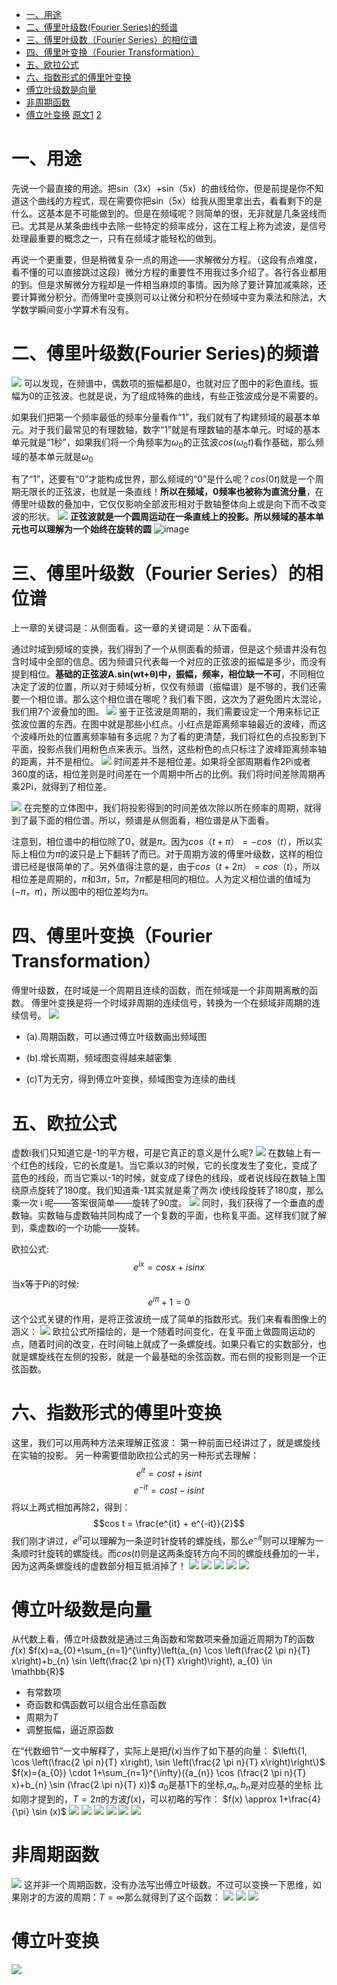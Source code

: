 - [ 一、用途](#head1)
- [二、傅里叶级数(Fourier Series)的频谱](#head2)
- [三、傅里叶级数（Fourier Series）的相位谱](#head3)
- [四、傅里叶变换（Fourier Transformation）](#head4)
- [ 五、欧拉公式](#head5)
- [ 六、指数形式的傅里叶变换](#head6)
- [ 傅立叶级数是向量](#head7)
- [ 非周期函数](#head8)
- [ 傅立叶变换](#head9)
[原文1]([https://zhuanlan.zhihu.com/p/19763358](https://zhuanlan.zhihu.com/p/19763358))
[2]([https://www.matongxue.com/madocs/712.html](https://www.matongxue.com/madocs/712.html)
)
# <span id="head1"> 一、用途</span>
先说一个最直接的用途。把sin（3x）+sin（5x）的曲线给你，但是前提是你不知道这个曲线的方程式，现在需要你把sin（5x）给我从图里拿出去，看看剩下的是什么。这基本是不可能做到的。但是在频域呢？则简单的很，无非就是几条竖线而已。尤其是从某条曲线中去除一些特定的频率成分，这在工程上称为滤波，是信号处理最重要的概念之一，只有在频域才能轻松的做到。

再说一个更重要，但是稍微复杂一点的用途——求解微分方程。（这段有点难度，看不懂的可以直接跳过这段）微分方程的重要性不用我过多介绍了。各行各业都用的到。但是求解微分方程却是一件相当麻烦的事情。因为除了要计算加减乘除，还要计算微分积分。而傅里叶变换则可以让微分和积分在频域中变为乘法和除法，大学数学瞬间变小学算术有没有。

# <span id="head2">二、傅里叶级数(Fourier Series)的频谱</span>
![](https://upload-images.jianshu.io/upload_images/18339009-4102fe81a709b543.png?imageMogr2/auto-orient/strip%7CimageView2/2/w/1240)
可以发现，在频谱中，偶数项的振幅都是0，也就对应了图中的彩色直线。振幅为0的正弦波。也就是说，为了组成特殊的曲线，有些正弦波成分是不需要的。

如果我们把第一个频率最低的频率分量看作“1”，我们就有了构建频域的最基本单元。对于我们最常见的有理数轴，数字“1”就是有理数轴的基本单元。时域的基本单元就是“1秒”，如果我们将一个角频率为$\omega_0$的正弦波$cos(\omega_0 t)$看作基础，那么频域的基本单元就是$\omega_0$

有了“1”，还要有“0”才能构成世界，那么频域的“0”是什么呢？$cos(0 t)$就是一个周期无限长的正弦波，也就是一条直线！**所以在频域，0频率也被称为直流分量**，在傅里叶级数的叠加中，它仅仅影响全部波形相对于数轴整体向上或是向下而不改变波的形状。
![](https://upload-images.jianshu.io/upload_images/18339009-b33f283ad5feb1eb.png?imageMogr2/auto-orient/strip%7CimageView2/2/w/1240)
**正弦波就是一个圆周运动在一条直线上的投影。所以频域的基本单元也可以理解为一个始终在旋转的圆**
![image](https://upload-images.jianshu.io/upload_images/18339009-888b4e3381176cc5.gif?imageMogr2/auto-orient/strip)
# <span id="head3">三、傅里叶级数（Fourier Series）的相位谱</span>
上一章的关键词是：从侧面看。这一章的关键词是：从下面看。

通过时域到频域的变换，我们得到了一个从侧面看的频谱，但是这个频谱并没有包含时域中全部的信息。因为频谱只代表每一个对应的正弦波的振幅是多少，而没有提到相位。**基础的正弦波A.sin(wt+θ)中，振幅，频率，相位缺一不可**，不同相位决定了波的位置，所以对于频域分析，仅仅有频谱（振幅谱）是不够的，我们还需要一个相位谱。那么这个相位谱在哪呢？我们看下图，这次为了避免图片太混论，我们用7个波叠加的图。
![](https://upload-images.jianshu.io/upload_images/18339009-c28669639affc53b.png?imageMogr2/auto-orient/strip%7CimageView2/2/w/1240)
鉴于正弦波是周期的，我们需要设定一个用来标记正弦波位置的东西。在图中就是那些小红点。小红点是距离频率轴最近的波峰，而这个波峰所处的位置离频率轴有多远呢？为了看的更清楚，我们将红色的点投影到下平面，投影点我们用粉色点来表示。当然，这些粉色的点只标注了波峰距离频率轴的距离，并不是相位。
![](https://upload-images.jianshu.io/upload_images/18339009-dae6422bca2a4709.png?imageMogr2/auto-orient/strip%7CimageView2/2/w/1240)
时间差并不是相位差。如果将全部周期看作2Pi或者360度的话，相位差则是时间差在一个周期中所占的比例。我们将时间差除周期再乘2Pi，就得到了相位差。

![](https://upload-images.jianshu.io/upload_images/18339009-c27183e137e20403.png?imageMogr2/auto-orient/strip%7CimageView2/2/w/1240)
在完整的立体图中，我们将投影得到的时间差依次除以所在频率的周期，就得到了最下面的相位谱。所以，频谱是从侧面看，相位谱是从下面看。

注意到，相位谱中的相位除了0，就是$\pi$。因为$cos（t+\pi）=-cos（t）$，所以实际上相位为$\pi$的波只是上下翻转了而已。对于周期方波的傅里叶级数，这样的相位谱已经是很简单的了。另外值得注意的是，由于$cos（t+2\pi）=cos（t）$，所以相位差是周期的，$\pi$和$3\pi，5\pi，7\pi$都是相同的相位。人为定义相位谱的值域为$(-\pi，\pi)$，所以图中的相位差均为$\pi$。

# <span id="head4">四、傅里叶变换（Fourier Transformation）</span>
傅里叶级数，在时域是一个周期且连续的函数，而在频域是一个非周期离散的函数。
傅里叶变换是将一个时域非周期的连续信号，转换为一个在频域非周期的连续信号。
![](https://upload-images.jianshu.io/upload_images/18339009-76443895b30bec3d.png?imageMogr2/auto-orient/strip%7CimageView2/2/w/1240)
*   (a).周期函数，可以通过傅立叶级数画出频域图

*   (b).增长周期，频域图变得越来越密集

*   (c)T为无穷，得到傅立叶变换，频域图变为连续的曲线


# <span id="head5"> 五、欧拉公式</span>
虚数i我们只知道它是-1的平方根，可是它真正的意义是什么呢?
![](https://upload-images.jianshu.io/upload_images/18339009-bfb0afe8be3b7aea.png?imageMogr2/auto-orient/strip%7CimageView2/2/w/1240)
在数轴上有一个红色的线段，它的长度是1。当它乘以3的时候，它的长度发生了变化，变成了蓝色的线段，而当它乘以-1的时候，就变成了绿色的线段，或者说线段在数轴上围绕原点旋转了180度。我们知道乘-1其实就是乘了两次 i使线段旋转了180度，那么乘一次 i 呢——答案很简单——旋转了90度。
![](https://upload-images.jianshu.io/upload_images/18339009-a8237cc1ea89e928.png?imageMogr2/auto-orient/strip%7CimageView2/2/w/1240)
同时，我们获得了一个垂直的虚数轴。实数轴与虚数轴共同构成了一个复数的平面，也称复平面。这样我们就了解到，乘虚数i的一个功能——旋转。

欧拉公式:$$e^{ix}=cosx+i sin x$$
当x等于Pi的时候:$$e^{i\pi} + 1=0$$
这个公式关键的作用，是将正弦波统一成了简单的指数形式。我们来看看图像上的涵义：
![](https://upload-images.jianshu.io/upload_images/18339009-cd91260d2d2dea1f.png?imageMogr2/auto-orient/strip%7CimageView2/2/w/1240)
欧拉公式所描绘的，是一个随着时间变化，在复平面上做圆周运动的点，随着时间的改变，在时间轴上就成了一条螺旋线。如果只看它的实数部分，也就是螺旋线在左侧的投影，就是一个最基础的余弦函数。而右侧的投影则是一个正弦函数。
# <span id="head6"> 六、指数形式的傅里叶变换</span>
这里，我们可以用两种方法来理解正弦波：
第一种前面已经讲过了，就是螺旋线在实轴的投影。
另一种需要借助欧拉公式的另一种形式去理解：
$$e^{it}=cost+i sin t$$
$$e^{-it}=cost-i sin t$$
将以上两式相加再除2，得到：
$$cos t = \frac{e^{it} + e^{-it}}{2}$$
我们刚才讲过，$e^{it}$可以理解为一条逆时针旋转的螺旋线，那么$e^{-it}$则可以理解为一条顺时针旋转的螺旋线。而$cos(t)$则是这两条旋转方向不同的螺旋线叠加的一半，因为这两条螺旋线的虚数部分相互抵消掉了！
![](https://upload-images.jianshu.io/upload_images/18339009-0782112afe82627c.png?imageMogr2/auto-orient/strip%7CimageView2/2/w/1240)
![](https://upload-images.jianshu.io/upload_images/18339009-736e8c4edd2631c8.png?imageMogr2/auto-orient/strip%7CimageView2/2/w/1240)
![](https://upload-images.jianshu.io/upload_images/18339009-af9e4ef7180afda9.png?imageMogr2/auto-orient/strip%7CimageView2/2/w/1240)
![](https://upload-images.jianshu.io/upload_images/18339009-eee0ee5968a71acd.png?imageMogr2/auto-orient/strip%7CimageView2/2/w/1240)
![](https://upload-images.jianshu.io/upload_images/18339009-37952aaea82fafb6.png?imageMogr2/auto-orient/strip%7CimageView2/2/w/1240)



# <span id="head7"> 傅立叶级数是向量</span>
从代数上看，傅立叶级数就是通过三角函数和常数项来叠加逼近周期为$T$的函数$f(x)$
$f(x)=a_{0}+\sum_{n=1}^{\infty}\left(a_{n} \cos \left(\frac{2 \pi n}{T} x\right)+b_{n} \sin \left(\frac{2 \pi n}{T} x\right)\right), a_{0} \in \mathbb{R}$
*   有常数项
*   奇函数和偶函数可以组合出任意函数
*   周期为$T$
*   调整振幅，逼近原函数

在“代数细节”一文中解释了，实际上是把$f(x)$当作了如下基的向量：
$\left\{1, \cos \left(\frac{2 \pi n}{T} x\right), \sin \left(\frac{2 \pi n}{T} x\right)\right\}$
$f(x)={a_{0}} \cdot 1+\sum_{n=1}^{\infty}({a_{n}} \cos (\frac{2 \pi n}{T} x)+b_{n} \sin (\frac{2 \pi n}{T} x))$
$a_0$是基1下的坐标,$a_n,b_n$是对应基的坐标
比如刚才提到的，$T=2\pi$的方波$f(x)$，可以初略的写作：
$f(x) \approx 1+\frac{4}{\pi} \sin (x)$
![](https://upload-images.jianshu.io/upload_images/18339009-be53cfc438fa95f4.png?imageMogr2/auto-orient/strip%7CimageView2/2/w/1240)
![](https://upload-images.jianshu.io/upload_images/18339009-e9cbc23787b95c73.png?imageMogr2/auto-orient/strip%7CimageView2/2/w/1240)
![](https://upload-images.jianshu.io/upload_images/18339009-6fe38bc603cd9f91.png?imageMogr2/auto-orient/strip%7CimageView2/2/w/1240)
![](https://upload-images.jianshu.io/upload_images/18339009-57a05e744dd52b57.png?imageMogr2/auto-orient/strip%7CimageView2/2/w/1240)
![](https://upload-images.jianshu.io/upload_images/18339009-829bd80fd8fbc2cc.png?imageMogr2/auto-orient/strip%7CimageView2/2/w/1240)
![](https://upload-images.jianshu.io/upload_images/18339009-8945cb5a773d9e47.png?imageMogr2/auto-orient/strip%7CimageView2/2/w/1240)
# <span id="head8"> 非周期函数</span>
![](https://upload-images.jianshu.io/upload_images/18339009-a59d123453932572.png?imageMogr2/auto-orient/strip%7CimageView2/2/w/1240)
这并非一个周期函数，没有办法写出傅立叶级数。不过可以变换一下思维，如果刚才的方波的周期：$T=\infty$那么就得到了这个函数：
![](https://upload-images.jianshu.io/upload_images/18339009-1939b6b8216603b6.png?imageMogr2/auto-orient/strip%7CimageView2/2/w/1240)
![](https://upload-images.jianshu.io/upload_images/18339009-e284c90c01f51e6b.png?imageMogr2/auto-orient/strip%7CimageView2/2/w/1240)
![](https://upload-images.jianshu.io/upload_images/18339009-5913b60d71a23920.png?imageMogr2/auto-orient/strip%7CimageView2/2/w/1240)
# <span id="head9"> 傅立叶变换</span>
![](https://upload-images.jianshu.io/upload_images/18339009-175ef001701a1652.png?imageMogr2/auto-orient/strip%7CimageView2/2/w/1240)










